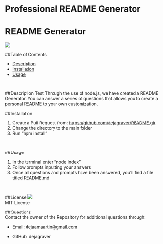 # Professional README Generator 
 
  <h1> README Generator </h1>
  
  <img src = "https://img.shields.io/badge/license-MIT License-brightgreen"><br />

  ##Table of Contents
  * [Description](#Description)
  * [Installation](#Installation)
  * [Usage](#Usage)
  <br />

  ##Description <a name="test">Test</a>
  Through the use of node.js, we have created a README Generator. You can answer a series of questions that allows you to create a personal
  README to your own customization. 
  <br />

  ##Installation
  1. Create a Pull Request from: https://github.com/dejagraver/README.git
  2. Change the directory to the main folder
  3. Run “npm install”  
  <br />

  ##Usage
  1. In the terminal enter “node index”
  2. Follow prompts inputting your answers
  3. Once all questions and prompts have been answered, you’ll find a file titled README.md
  <br />

  ##License
  <img src = "https://img.shields.io/badge/license-MIT License-brightgreen"><br />
  MIT License
  <br />

  ##Questions <br />
  Contact the owner of the Repository for additional questions through:

* Email: dejaamaartin@gmail.com

* GitHub: dejagraver
